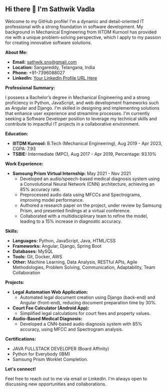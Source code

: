 ## Hi there 👋 I'm Sathwik Vadla

Welcome to my GitHub profile! I'm a dynamic and detail-oriented IT professional with a strong foundation in software development. My background in Mechanical Engineering from IIITDM Kurnool has provided me with a unique problem-solving perspective, which I apply to my passion for creating innovative software solutions.

**About Me:**

* **Email:** sathwik.sns@gmail.com
* **Location:** Sangareddy, Telangana, India
* **Phone:** +91-7396088027
* **LinkedIn:** [Your LinkedIn Profile URL Here](https://www.linkedin.com/in/sathwik-vadla-s311/)

**Professional Summary:**

I possess a Bachelor’s degree in Mechanical Engineering and a strong proficiency in Python, JavaScript, and web development frameworks such as Angular and Django. I'm skilled in designing and implementing solutions that enhance user experience and streamline processes. I'm currently seeking a Software Developer position to leverage my technical skills and contribute to impactful IT projects in a collaborative environment.

**Education:**

* **IIITDM Kurnool:** B.Tech (Mechanical Engineering), Aug 2019 - Apr 2023, CGPA: 7.93
* **TSBIE:** Intermediate (MPC), Aug 2017 - Apr 2019, Percentage: 93.10%

**Work Experience:**

* **Samsung Prism Virtual Internship:** May 2021 - Nov 2021
    * Developed an audio/speech-based medical diagnosis system using a Convolutional Neural Network (CNN) architecture, achieving an 85% accuracy rate.
    * Preprocessed audio data using MFCCs and Spectrograms, improving model performance.
    * Authored a research paper on the project, under review by Samsung Prism, and presented findings at a virtual conference.
    * Collaborated with a multidisciplinary team to refine the model, leading to a 15% increase in diagnostic accuracy.

**Skills:**

* **Languages:** Python, JavaScript, Java, HTML/CSS
* **Frameworks:** Angular, Django, Spring Boot
* **Databases:** MySQL
* **Tools:** Git, Docker, AWS
* **Other:** Machine Learning, Data Analysis, RESTful APIs, Agile Methodologies, Problem Solving, Communication, Adaptability, Team Collaboration

**Projects:**

* **Legal Automation Web Application:**
    * Automated legal document creation using Django (back-end) and Angular (front-end), reducing document preparation time by 30%.
* **Court Fee Calculator (Android App):**
    * Simplified legal calculations for court fees and property values.
* **Audio-Based Medical Diagnosis:**
    * Developed a CNN-based audio diagnosis system with 85% accuracy, using MFCC and Spectrogram analysis.

**Certifications:**

* JAVA FULLSTACK DEVELOPER (Board Affinity)
* Python for Everybody (IBM)
* Samsung Prism Worklet Completion.

**Let's connect!**

Feel free to reach out to me via email or LinkedIn. I'm always open to discussing new opportunities and collaborations.

